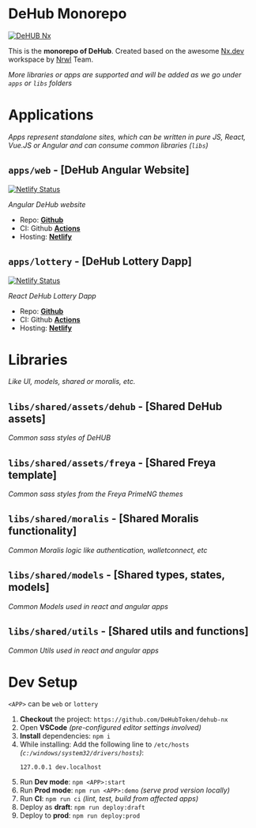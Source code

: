# DeHub Monorepo

[![DeHUB Nx](https://github.com/DeHubToken/dehub-nx/actions/workflows/dehub-nx.yml/badge.svg)](https://github.com/DeHubToken/dehub-nx/actions/workflows/dehub-nx.yml)

This is the **monorepo of DeHub**. Created based on the awesome [Nx.dev](https://nx.dev) workspace by [Nrwl](https://nrwl.io/) Team.

_More libraries or apps are supported and will be added as we go under `apps` or `libs` folders_

# Applications

_Apps represent standalone sites, which can be written in pure JS, React, Vue.JS or Angular and can consume common libraries (`libs`)_

## `apps/web` - [DeHub Angular Website]

[![Netlify Status](https://api.netlify.com/api/v1/badges/355647c5-6e43-4c94-92bc-eac397ab80a8/deploy-status)](https://app.netlify.com/sites/dehub-ng-website-draft/deploys)

_Angular DeHub website_

- Repo: **[Github](https://github.com/DeHubToken/dehub-nx)**
- CI: Github **[Actions](https://github.com/DeHubToken/dehub-nx/actions)**
- Hosting: **[Netlify](https://dehub-ng-website-draft.netlify.app/)**

## `apps/lottery` - [DeHub Lottery Dapp]

[![Netlify Status](https://api.netlify.com/api/v1/badges/bacc9132-2b4b-438d-9b93-a377c12181fb/deploy-status)](https://app.netlify.com/sites/dehub-react-lottery-draft/deploys)

_React DeHub Lottery Dapp_

- Repo: **[Github](https://github.com/DeHubToken/dehub-nx)**
- CI: Github **[Actions](https://github.com/DeHubToken/dehub-nx/actions)**
- Hosting: **[Netlify](https://dehub-react-lottery-draft.netlify.app)**

# Libraries

_Like UI, models, shared or moralis, etc._<br>

## `libs/shared/assets/dehub` - [Shared DeHub assets]

_Common sass styles of DeHUB_

## `libs/shared/assets/freya` - [Shared Freya template]

_Common sass styles from the Freya PrimeNG themes_

## `libs/shared/moralis` - [Shared Moralis functionality]

_Common Moralis logic like authentication, walletconnect, etc_

## `libs/shared/models` - [Shared types, states, models]

_Common Models used in react and angular apps_

## `libs/shared/utils` - [Shared utils and functions]

_Common Utils used in react and angular apps_

# Dev Setup

`<APP>` can be `web` or `lottery`

1. **Checkout** the project: `https://github.com/DeHubToken/dehub-nx`
1. Open **VSCode** _(pre-configured editor settings involved)_
1. **Install** dependencies: `npm i`
1. While installing:
   Add the following line to `/etc/hosts` _(`c:/windows/system32/drivers/hosts`)_:
   ```
   127.0.0.1 dev.localhost
   ```
1. Run **Dev mode**: `npm <APP>:start`
1. Run **Prod mode**: `npm run <APP>:demo` _(serve prod version locally)_
1. Run **CI**: `npm run ci` _(lint, test, build from affected apps)_
1. Deploy as **draft**: `npm run deploy:draft`
1. Deploy to **prod**: `npm run deploy:prod`
